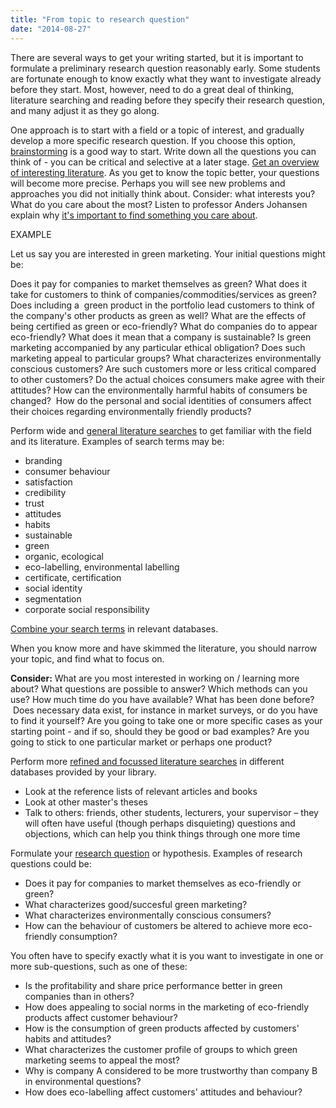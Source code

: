 ```yaml
---
title: "From topic to research question"
date: "2014-08-27"
---
```


There are several ways to get your writing started, but it is important to formulate a preliminary research question reasonably early. Some students are fortunate enough to know exactly what they want to investigate already before they start. Most, however, need to do a great deal of thinking, literature searching and reading before they specify their research question, and many adjust it as they go along.

One approach is to start with a field or a topic of interest, and gradually develop a more specific research question. If you choose this option, [brainstorming](/en/writing/the-writing-process/techniques-for-getting-started/ "brainstorming session") is a good way to start. Write down all the questions you can think of - you can be critical and selective at a later stage. [Get an overview of interesting literature](/en/searching/get-an-overview/). As you get to know the topic better, your questions will become more precise. Perhaps you will see new problems and approaches you did not initially think about. Consider: what interests you? What do you care about the most? Listen to professor Anders Johansen explain why [it's important to find something you care about](https://www.youtube.com/watch?v=FOwhrXNnHNI "Youtube-video (english captions available)").

EXAMPLE

Let us say you are interested in green marketing. Your initial questions might be:

Does it pay for companies to market themselves as green? What does it take for customers to think of companies/commodities/services as green? Does including a  green product in the portfolio lead customers to think of the company's other products as green as well? What are the effects of being certified as green or eco-friendly? What do companies do to appear eco-friendly? What does it mean that a company is sustainable? Is green marketing accompanied by any particular ethical obligation? Does such marketing appeal to particular groups? What characterizes environmentally conscious customers? Are such customers more or less critical compared to other customers? Do the actual choices consumers make agree with their attitudes? How can the environmentally harmful habits of consumers be changed?  How do the personal and social identities of consumers affect their choices regarding environmentally friendly products?

Perform wide and [general literature searches](/en/searching/plan-your-searches/) to get familiar with the field and its literature. Examples of search terms may be:

- branding
- consumer behaviour
- satisfaction
- credibility
- trust
- attitudes
- habits
- sustainable
- green
- organic, ecological
- eco-labelling, environmental labelling
- certificate, certification
- social identity
- segmentation
- corporate social responsibility

[Combine your search terms](/en/searching/plan-your-searches/#Combine_different_search_terms) in relevant databases.

When you know more and have skimmed the literature, you should narrow your topic, and find what to focus on.

**Consider:** What are you most interested in working on / learning more about? What questions are possible to answer? Which methods can you use? How much time do you have available? What has been done before?  Does necessary data exist, for instance in market surveys, or do you have to find it yourself? Are you going to take one or more specific cases as your starting point - and if so, should they be good or bad examples? Are you going to stick to one particular market or perhaps one product?

Perform more [refined and focussed literature searches](/en/searching/in-depth-searching/) in different databases provided by your library.

- Look at the reference lists of relevant articles and books
- Look at other master's theses
- Talk to others: friends, other students, lecturers, your supervisor – they will often have useful (though perhaps disquieting) questions and objections, which can help you think things through one more time

Formulate your [research question](/en/writing/structure/structuring-a-thesis/#12_Defining_the_scope_of_your_thesis) or hypothesis. Examples of research questions could be:

- Does it pay for companies to market themselves as eco-friendly or green?
- What characterizes good/succesful green marketing?
- What characterizes environmentally conscious consumers?
- How can the behaviour of customers be altered to achieve more eco-friendly consumption?

You often have to specify exactly what it is you want to investigate in one or more sub-questions, such as one of these:

- Is the profitability and share price performance better in green companies than in others?
- How does appealing to social norms in the marketing of eco-friendly products affect customer behaviour?
- How is the consumption of green products affected by customers' habits and attitudes?
- What characterizes the customer profile of groups to which green marketing seems to appeal the most?
- Why is company A considered to be more trustworthy than company B in environmental questions?
- How does eco-labelling affect customers' attitudes and behaviour?
